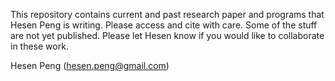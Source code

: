 
This repository contains current and past research paper and programs
that Hesen Peng is writing. Please access and cite with care. Some of
the stuff are not yet published. Please let Hesen know if you would
like to collaborate in these work.

Hesen Peng (hesen.peng@gmail.com) 